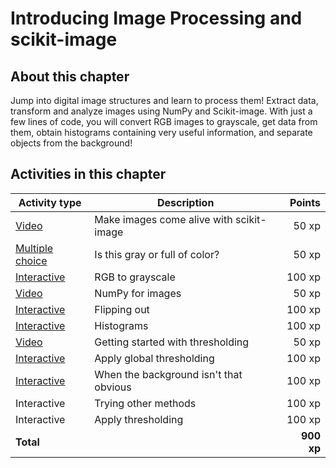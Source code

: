 # Introducing Image Processing and scikit-image

## About this chapter

Jump into digital image structures and learn to process them! Extract data, transform and analyze images using NumPy and Scikit-image. With just a few lines of code, you will convert RGB images to grayscale, get data from them, obtain histograms containing very useful information, and separate objects from the background!

## Activities in this chapter

Activity type           | Description                              | Points
------------------------|------------------------------------------|-----------:
[Video](1.mp4)          | Make images come alive with scikit-image |    50 xp
[Multiple choice](1.md) | Is this gray or full of color?           |    50 xp
[Interactive](2.md)     | RGB to grayscale                         |   100 xp
[Video](2.mp4)          | NumPy for images                         |    50 xp
[Interactive](3.md)     | Flipping out                             |   100 xp
[Interactive](4.md)     | Histograms                               |   100 xp
[Video](3.mp4)          | Getting started with thresholding        |    50 xp
[Interactive](5.md)     | Apply global thresholding                |   100 xp
[Interactive](6.md)     | When the background isn't that obvious   |   100 xp
Interactive             | Trying other methods                     |   100 xp
Interactive             | Apply thresholding                       |   100 xp
**Total**               |                                          | **900 xp**
